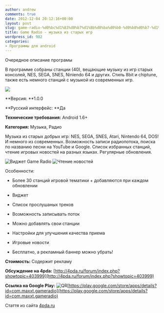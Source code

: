 ```yaml
---
author: andrew
comments: true
date: 2012-12-04 20:12:16+00:00
layout: post
slug: game-radio-%d0%bc%d1%83%d0%b7%d1%8b%d0%ba%d0%b0-%d0%b8%d0%b7-%d1%81%d1%82%d0%b0%d1%80%d1%8b%d1%85-%d0%b8%d0%b3%d1%80
title: Game Radio - музыка из старых игр
wordpress_id: 982
categories:
- Программы для android
---
```


Очередное описание програмы





В программе собраны станции (40), вещающие музыку из игр старых консолей, NES, SEGA, SNES, Niniendo 64 и других. Стиль 8bit и chiptune, также есть немного станций с музыкой из современных игр.





![](http://s.4pda.ru/wp-content/uploads/2012/12/device-2012-11-28-030624-288x480.png)

 <!-- more -->

**Версия: **1.0.0





**Русский интерфейс: **Да





**Технические требования:** Android 1.6+





**Категория:** Музыка, Радио









Музыка из старых добрых игр: NES, SEGA, SNES, Atari, Nintendo 64, DOS! И немного из современных. Возможность записи радиопотока, поиска по названию песни на YouTube и Google. Список избранных станций, чтение игровых новостей на разных языках. Регулярные обновления.





![Виджет Game Radio](http://s.4pda.ru/wp-content/uploads/2012/12/device-2012-11-28-030950-288x480.png)
![Чтение новостей](http://s.4pda.ru/wp-content/uploads/2012/12/device-2012-12-01-114133-288x480.png)





Особенности:








  * Более 30 станций игровой тематики + добавляются при каждом обновлении



  * Виджет



  * Список прослушаных треков



  * Возможность записывать поток



  * Можно добавлять свои станции



  * Настройки для улучшения качества приема



  * Игровые новости



  * Бесплатно, а рекламный баннер можно убрать!






**Стоимость:** Содержит рекламу





**Обсуждение на 4pda:** [http://4pda.ru/forum/index.php?showtopic=403999](http://4pda.ru/forum/index.php?showtopic=403999)





**Ссылка на Google Play:** ![QR](http://s.4pda.ru/forum/style_images/1/qr_code.gif)[https://play.google.com/store/apps/details?id=com.maxxt.gameradio](https://play.google.com/store/apps/details?id=com.maxxt.gameradio)





Стаття из сайта [4pda.ru](http://4pda.ru/2012/12/01/80840/)
